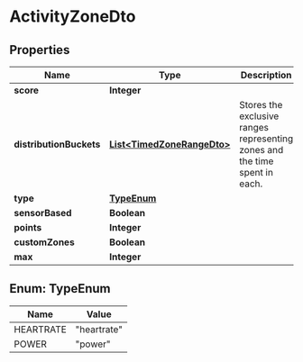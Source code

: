 

# ActivityZoneDto

## Properties

Name | Type | Description | Notes
------------ | ------------- | ------------- | -------------
**score** | **Integer** |  |  [optional]
**distributionBuckets** | [**List&lt;TimedZoneRangeDto&gt;**](TimedZoneRangeDto.md) | Stores the exclusive ranges representing zones and the time spent in each. |  [optional]
**type** | [**TypeEnum**](#TypeEnum) |  |  [optional]
**sensorBased** | **Boolean** |  |  [optional]
**points** | **Integer** |  |  [optional]
**customZones** | **Boolean** |  |  [optional]
**max** | **Integer** |  |  [optional]



## Enum: TypeEnum

Name | Value
---- | -----
HEARTRATE | &quot;heartrate&quot;
POWER | &quot;power&quot;



